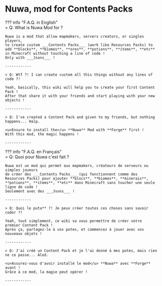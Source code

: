 # Nuwa, mod for Contents Packs

??? info "F.A.Q. in English"  
    > Q: What is Nuwa Mod for ?
    
    Nuwa is a mod that allow mapmakers, servers creators, or singles players,  
    to create custom ___Contents Packs___ (work like Resources Packs) to add **blocks**, **biomes**, **ores**, **potions**, **items**, **etc** in Minecraft without touching a line of code !  
    Only with ___Jsons___ !
    
    ------------
    
    > Q: Wtf ?! I can create custom all this things without any lines of code ?!
    
    Yeah, basically, this wiki will help you to create your first Content Pack !  
    After that share it with your friends and start playing with your new objects !
    
    ------------
    
    > Q: I've created a Content Pack and given to my friends, but nothing happens... Halp.
    
    <u>Ensure to install the</u> **Nuwa** Mod with **Forge** first !  
    With this mod, the magic happens !
    
    ------------

??? info "F.A.Q. en Français"  
    > Q: Quoi pour Nuwa c'est fait ?
    
    Nuwa est un mod qui permet aux mapmakers, créateurs de serveurs ou simples joueurs
    de créer des ___Contents Packs___ (qui fonctionnent comme des Resources Packs) pour ajouter **blocs**, **biomes**, **minerais**, **potions**, **items**, **etc** dans Minecraft sans toucher une seule ligne de code !  
    Seulement avec des ___Jsons___ !
    
    ------------
    
    > Q: Quoi le puta** ?! Je peux créer toutes ces choses sans savoir coder ?!
    
    Yeah, tout simplement, ce wiki va vous permettre de créer votre premier Content Pack ! 
    Après ça, partagez-le à vos potes, et commencez à jouer avec vos nouveaux objets !
    
    ------------
    
    > Q: J'ai créé un Content Pack et je l'ai donné à mes potes, mais rien ne ce passe... Aled.
    
    <u>Assurez-vous d'avoir installé le mod</u> **Nuwa** avec **Forge** avant !
    Grâce à ce mod, la magie peut opérer !
    
    ------------

